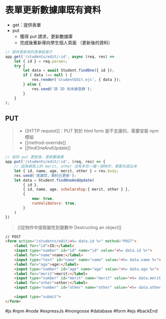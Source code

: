 # 表單更新數據庫既有資料
- get：提供表單
- put
	- 獲得 put 請求，更新數據庫
	- 完成後重新導向學生個人頁面 （更新後的資料）

```js
// 提供更新用的表單給客戶
app.get('/students/edit/:id', async (req, res) =>
	let { id } = req.params;
	try {
		let data = await Student.findOne({ id });
		if ( data !== null ) {
			res.render('studentEdit.ejs', { data });
		} else {
			res.send('該 ID 尚未被登錄');
		}
	}
);
```

## PUT
>- [[HTTP request]]：PUT 對於 html form 是不支援的，需要安裝 npm 模組
>- [[method-override]]
>- [[findOneAndUpdate]]
```js
// 收到 put 更新後，更新數據庫
app.put('/students/edit/:id', (req, res) => {
	// 因為網頁上的 merit, other 沒有多包一層一個物件，需要先提出來
	let { id, name, age, merit, other } = res.body;
	res.send('感謝您，資料已更新');
	let data = Student.findOneAndUpdate(
		{ id },
		{ id, name, age, scholarship:{ merit, other } },
		{
			new: true,
			runValidators: true,
		}
	)
})


```
>[[從物件中提取屬性到變數中 Destructing an object]]
```html
// POST
<form action="/students/edit/<%= data.id %>" method="POST">
	<label for="id">ID:</label>
	<input type="number" id="id" name="id" value="<%= data.id %>">
	<label for="name">name:</label>
	<input type="text" id="name" name="name" value="<%= data.name %>">
	<label for="age">age:</label>
	<input type="number" id="age" name="age" value="<%= data.age %>">
	<label for="merit">merit:</label>
	<input type="number" id="merit" name="merit" value="<%= data.merit %>">
	<label for="other">other:</label>
	<input type="number" id="other" name="other" value="<%= data.other %>">
	
	<input type="submit">
</form>
```
#js #npm #node #expressJs #mongoose #database #form #ejs #backEnd 
